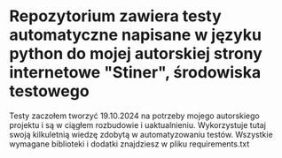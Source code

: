 # Repozytorium zawiera testy automatyczne napisane w języku python do mojej autorskiej strony internetowe "Stiner", środowiska testowego

Testy zaczołem tworzyć 19.10.2024 na potrzeby mojego autorskiego projektu i są w ciągłem rozbudowie i uaktualnieniu.
Wykorzystuje tutaj swoją kilkuletnią wiedzę zdobytą w automatyzowaniu testów.
Wszystkie wymagane biblioteki i dodatki znajdziesz w pliku requirements.txt